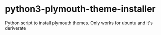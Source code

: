 # python3-plymouth-theme-installer
Python script to install plymouth themes. Only works for ubuntu and it's deriverate
